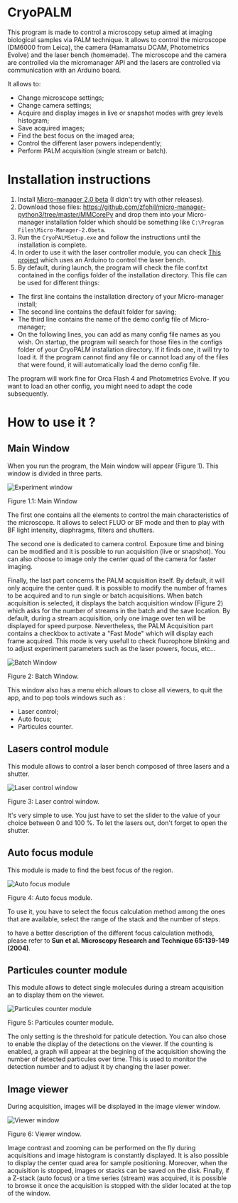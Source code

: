 # CryoPALM

This program is made to control a microscopy setup aimed at imaging biological samples via PALM technique.
It allows to control the microscope (DM6000 from Leica), the camera (Hamamatsu DCAM, Photometrics Evolve) and the laser bench (homemade).
The microscope and the camera are controlled via the micromanager API and the lasers are controlled via communication with an Arduino board.

It allows to:

- Change microscope settings;
- Change camera settings;
- Acquire and display images in live or snapshot modes with grey levels histogram;
- Save acquired images;
- Find the best focus on the imaged area;
- Control the different laser powers independently;
- Perform PALM acquisition (single stream or batch).

# Installation instructions
1. Install [Micro-manager 2.0 beta](https://valelab4.ucsf.edu/~MM/nightlyBuilds/2.0.0-beta/Windows/MMSetup_64bit_2.0.0-beta3_20171106.exe) (I didn't try with other releases).
2. Download those files: https://github.com/zfphil/micro-manager-python3/tree/master/MMCorePy and drop them into your Micro-manager installation folder which should be something like ```C:\Program Files\Micro-Manager-2.0beta```.
3. Run the ```CryoPALMSetup.exe``` and follow the instructions until the installation is complete.
4. In order to use it with the laser controller module, you can check [This project](https://github.com/DocQuantic/SerialControlAnalogOutput) which uses an Arduino to control the laser bench.
5. By default, during launch, the program will check the file conf.txt contained in the configs folder of the installation directory. This file can be used for different things:

  - The first line contains the installation directory of your Micro-manager install;
  - The second line contains the default folder for saving;
  - The third line contains the name of the demo config file of Micro-manager;
  - On the following lines, you can add as many config file names as you wish. On startup, the program will search for those files in the configs folder of your CryoPALM installation directory. If it finds one, it will try to load it. If the program cannot find any file or cannot load any of the files that were found, it will automatically load the demo config file.
  
The program will work fine for Orca Flash 4 and Photometrics Evolve. If you want to load an other config, you might need to adapt the code subsequently.

# How to use it ?

## Main Window
When you run the program, the Main window will appear (Figure 1). This window is divided in three parts.

![Experiment window](images/MainWindow.jpg "Experiment window")

Figure 1.1: Main Window

The first one contains all the elements to control the main characteristics of the microscope. It allows to select FLUO or BF mode and then to play with BF light intensity, diaphragms, filters and shutters.

The second one is dedicated to camera control. Exposure time and bining can be modified and it is possible to run acquisition (live or snapshot). You can also choose to image only the center quad of the camera for faster imaging.

Finally, the last part concerns the PALM acquisition itself. By default, it will only acquire the center quad. It is possible to modify the number of frames to be acquired and to run single or batch acquisitions. When batch acquisition is selected, it displays the batch acquisition window (Figure 2) which asks for the number of streams in the batch and the save location. By default, during a stream acquisition, only one image over ten will be displayed for speed purpose. Nevertheless, the PALM Acquisition part contains a checkbox to activate a "Fast Mode" which will display each frame acquired. This mode is very usefull to check fluorophore blinking and to adjust experiment parameters such as the laser powers, focus, etc...

![Batch Window](images/Batch.jpg "Batch Window")

Figure 2: Batch Window.

This window also has a menu ehich allows to close all viewers, to quit the app, and to pop tools windows such as :

- Laser control;
- Auto focus;
- Particules counter.

## Lasers control module
This module allows to control a laser bench composed of three lasers and a shutter.

![Laser control window](images/LasersControl.jpg "Laser Control Window")

Figure 3: Laser control window.

It's very simple to use. You just have to set the slider to the value of your choice between 0 and 100 %. To let the lasers out, don't forget to open the shutter.

## Auto focus module
This module is made to find the best focus of the region.

![Auto focus module](images/AutoFocus.jpg "Auto focus module")

Figure 4: Auto focus module.

To use it, you have to select the focus calculation method among the ones that are available, select the range of the stack and the number of steps.

to have a better description of the different focus calculation methods, please refer to **Sun et al. Microscopy Research and Technique 65:139-149 (2004)**.

## Particules counter module
This module allows to detect single molecules during a stream acquisition an to display them on the viewer.

![Particules counter module](images/ParticulesCounter.jpg "Particules counter module")

Figure 5: Particules counter module.

The only setting is the threshold for paticule detection. You can also chose to enable the display of the detections on the viewer. If the counting is enabled, a graph will appear at the begining of the acquisition showing the number of detected particules over time. This is used to monitor the detection number and to adjust it by changing the laser power.

## Image viewer
During acquisition, images will be displayed in the image viewer window.

![Viewer window](images/Viewer.jpg "Viewer window")

Figure 6: Viewer window.

Image contrast and zooming can be performed on the fly during acquisitions and image histogram is constantly displayed. It is also possible to display the center quad area for sample positioning. Moreover, when the acquisition is stopped, images or stacks can be saved on the disk. Finally, if a Z-stack (auto focus) or a time series (stream) was acquired, it is possible to browse it once the acquisition is stopped with the slider located at the top of the window.


